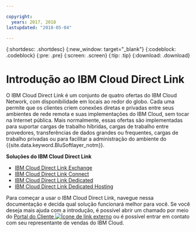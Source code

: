 ```yaml
---

copyright:
  years: 2017, 2018
lastupdated: "2018-05-04"

---
```


{:shortdesc: .shortdesc}
{:new_window: target="_blank"}
{:codeblock: .codeblock}
{:pre: .pre}
{:screen: .screen}
{:tip: .tip}
{:download: .download}

# Introdução ao IBM Cloud Direct Link

O IBM Cloud Direct Link é um conjunto de quatro ofertas do IBM Cloud Network, com disponibilidade em locais ao redor do globo. Cada uma permite que os clientes criem conexões diretas e privadas entre seus ambientes de rede remota e suas implementações do IBM Cloud, sem tocar na Internet pública. Mais normalmente, essas ofertas são
implementadas para suportar cargas de trabalho híbridas, cargas de trabalho entre provedores, transferências de
dados grandes ou frequentes, cargas de trabalho privadas ou para facilitar a administração do ambiente
do {{site.data.keyword.BluSoftlayer_notm}}.

**Soluções do IBM Cloud Direct Link**

 * [IBM Cloud Direct Link Exchange](about.html#the-direct-link-cloud-exchange-solution)
 * [IBM Cloud Direct Link Connect](about.html#the-direct-link-connect-solution)
 * [IBM Cloud Direct Link Dedicated](about.html#the-direct-link-dedicated-solution)
 * [IBM Cloud Direct Link Dedicated Hosting](about.html#the-direct-dedicated-hosting-solution)

Para começar a usar o IBM Cloud Direct Link, navegue nessa documentação e decida qual solução funcionará
melhor para você. Se você deseja mais ajuda com a introdução, é possível abrir um chamado por meio do [Portal do Cliente ![Ícone de link externo](../../icons/launch-glyph.svg "Ícone de link externo")](https://control.softlayer.com/) ou é possível entrar em contato com seu representante de vendas do IBM Cloud.

